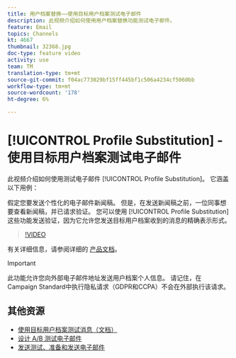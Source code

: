 ```yaml
---
title: 用户档案替换——使用目标用户档案测试电子邮件
description: 此视频介绍如何使用用户档案替换功能测试电子邮件。
feature: Email
topics: Channels
kt: 4667
thumbnail: 32368.jpg
doc-type: feature video
activity: use
team: TM
translation-type: tm+mt
source-git-commit: f04ac773029bf15ff445bf1c506a4234cf5060bb
workflow-type: tm+mt
source-wordcount: '178'
ht-degree: 6%

---
```



# [!UICONTROL Profile Substitution] - 使用目标用户档案测试电子邮件

此视频介绍如何使用测试电子邮件 [!UICONTROL Profile Substitution]。 它涵盖以下用例：

假定您要发送个性化的电子邮件新闻稿。 但是，在发送新闻稿之前，一位同事想要查看新闻稿，并已请求验证。 您可以使用 [!UICONTROL Profile Substitution] 这些功能发送验证，因为它允许您发送目标用户档案收到的消息的精确表示形式。

>[!VIDEO](https://video.tv.adobe.com/v/32368?quality=12)

有关详细信息，请参阅详细的 [产品文档](https://docs.adobe.com/content/help/en/campaign-standard/using/testing-and-sending/preparing-and-testing-messages/testing-messages-using-target.html)。

>[!IMPORTANT]
>
>此功能允许您向外部电子邮件地址发送用户档案个人信息。 请记住，在Campaign Standard中执行隐私请求（GDPR和CCPA）不会在外部执行该请求。

## 其他资源

* [使用目标用户档案测试消息（文档）](https://docs.adobe.com/content/help/en/campaign-standard/using/testing-and-sending/preparing-and-testing-messages/testing-messages-using-target.html)
* [设计 A/B 测试电子邮件](/help/communication-channels/email/a-b-testing.md)
* [发送测试、准备和发送电子邮件](/help/communication-channels/email/sending-test-preparing-sending-email.md)
